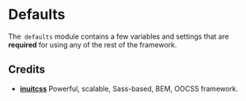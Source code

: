 # Defaults

The` defaults` module contains a few variables and settings that are
**required** for using any of the rest of the framework.

## Credits

* **[inuitcss](https://twitter.com/inuitcss)** Powerful, scalable, Sass-based, BEM, OOCSS framework.
